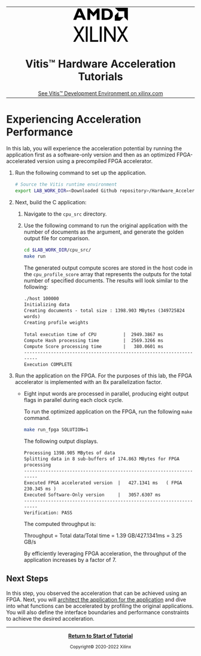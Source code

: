<table class="sphinxhide" width="100%">
 <tr width="100%">
    <td align="center"><img src="https://raw.githubusercontent.com/Xilinx/Image-Collateral/main/xilinx-logo.png" width="30%"/><h1>Vitis™ Hardware Acceleration Tutorials</h1>
    <a href="https://www.xilinx.com/products/design-tools/vitis.html">See Vitis™ Development Environment on xilinx.com</a>
    </td>
 </tr>
</table>

# Experiencing Acceleration Performance

In this lab, you will experience the acceleration potential by running the application first as a software-only version and then as an optimized FPGA-accelerated version using a precompiled FPGA accelerator.

1. Run the following command to set up the application.

   ```bash
   # Source the Vitis runtime environment
   export LAB_WORK_DIR=<Downloaded Github repository>/Hardware_Acceleration/Design_Tutorials/02-bloom
   ```

2. Next, build the C application:
   1. Navigate to the `cpu_src` directory.
   2. Use the following command to run the original application with the number of documents as the argument, and generate the golden output file for comparison.

      ``` bash
      cd $LAB_WORK_DIR/cpu_src/
      make run
      ```

      The generated output compute scores are stored in the host code in the `cpu_profile_score` array that represents the outputs for the total number of specified documents. The results will look similar to the following:

      ```
      ./host 100000
      Initializing data
      Creating documents - total size : 1398.903 MBytes (349725824 words)
      Creating profile weights

      Total execution time of CPU          |  2949.3867 ms
      Compute Hash processing time         |  2569.3266 ms
      Compute Score processing time        |   380.0601 ms
      --------------------------------------------------------------------
      Execution COMPLETE
      ```
  
3. Run the application on the FPGA.
     For the purposes of this lab, the FPGA accelerator is implemented with an 8x parallelization factor.

   *  Eight input words are processed in parallel, producing eight output flags in parallel during each clock cycle. 

      To run the optimized application on the FPGA, run the following `make` command.

         ``` bash
         make run_fpga SOLUTION=1
         ```

         The following output displays.

         ```
         Processing 1398.905 MBytes of data
         Splitting data in 8 sub-buffers of 174.863 MBytes for FPGA processing
         --------------------------------------------------------------------
         Executed FPGA accelerated version  |   427.1341 ms   ( FPGA 230.345 ms )
         Executed Software-Only version     |   3057.6307 ms
         --------------------------------------------------------------------
         Verification: PASS
         ```

         The computed throughput is:

         Throughput = Total data/Total time = 1.39 GB/427.1341ms = 3.25 GB/s

         By efficiently leveraging FPGA acceleration, the throughput of the application increases by a factor of 7. 

## Next Steps

In this step, you observed the acceleration that can be achieved using an FPGA. Next, you will [architect the application for the application](./3_architect-the-application.md) and dive into what functions can be accelerated by profiling the original applications. You will also define the interface boundaries and performance constraints to achieve the desired acceleration.

<hr/>
<p align="center" class="sphinxhide"><b><a href="docs/README.md">Return to Start of Tutorial</a></b></p>

<p align="center" class="sphnixhide"><sup>Copyright&copy; 2020-2022 Xilinx</sup></p>
